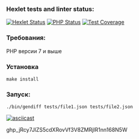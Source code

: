 ### Hexlet tests and linter status:

[![Hexlet Status](https://github.com/aldmarinka/php-project-48/actions/workflows/hexlet-check.yml/badge.svg)](https://github.com/aldmarinka/php-project-48/actions)
[![PHP Status](https://github.com/aldmarinka/php-project-48/actions/workflows/php.yml/badge.svg)](https://github.com/aldmarinka/php-project-48/actions)
[![Test Coverage](https://api.codeclimate.com/v1/badges/8b8c6dcfbf700b04b916/test_coverage)](https://codeclimate.com/github/aldmarinka/php-project-48/test_coverage)

### Требования:

PHP версии 7 и выше

### Установка

```make install```

### Запуск:

```./bin/gendiff tests/file1.json tests/file2.json```

[![asciicast](https://asciinema.org/a/mPId1qB4XO03S6lZF5z9vYOri.svg)](https://asciinema.org/a/mPId1qB4XO03S6lZF5z9vYOri)

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